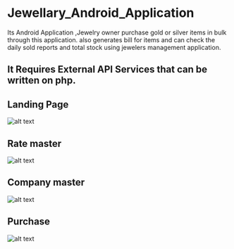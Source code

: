 # Jewellary_Android_Application
Its Android Application ,Jewelry owner purchase  gold or silver items in bulk through this application. also generates bill for items and can check the daily sold reports and total stock using jewelers management application.

## It Requires External API Services that can be written on php.

## Landing Page 
![alt text](https://github.com/PrasadAnvekar29/Jewellary_Android_Application/blob/master/Images/1.png "Image 1")

## Rate master 
![alt text](https://github.com/PrasadAnvekar29/Jewellary_Android_Application/blob/master/Images/2.png "Image 2")

## Company master 
![alt text](https://github.com/PrasadAnvekar29/Jewellary_Android_Application/blob/master/Images/3.png "Image 3")

## Purchase  
![alt text](https://github.com/PrasadAnvekar29/Jewellary_Android_Application/blob/master/Images/4.png "Image 4")

